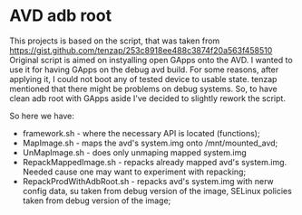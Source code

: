 # AVD adb root

This projects is based on the script, that was taken from https://gist.github.com/tenzap/253c8918ee488c3874f20a563f458510
Original script is aimed on instyalling open GApps onto the AVD. I wanted to use it for having GApps on the debug avd build.
For some reasons, after applying it, I could not boot any of tested device to usable state. tenzap mentioned that there
might be problems on debug systems. So, to have clean adb root with GApps aside I've decided to slightly rework the script.

So here we have:
- framework.sh - where the necessary API is located (functions);
- MapImage.sh - maps the avd's system.img onto /mnt/mounted_avd;
- UnMapImage.sh - does only unmaping mapped system.img
- RepackMappedImage.sh - repacks already mapped avd's system.img. Needed cause one may want to experiment with repacking;
- RepackProdWithAdbRoot.sh - repacks avd's system.img with nerw config data, su taken from debug version of the image, 
    SELinux policies taken from debug version of the image;
